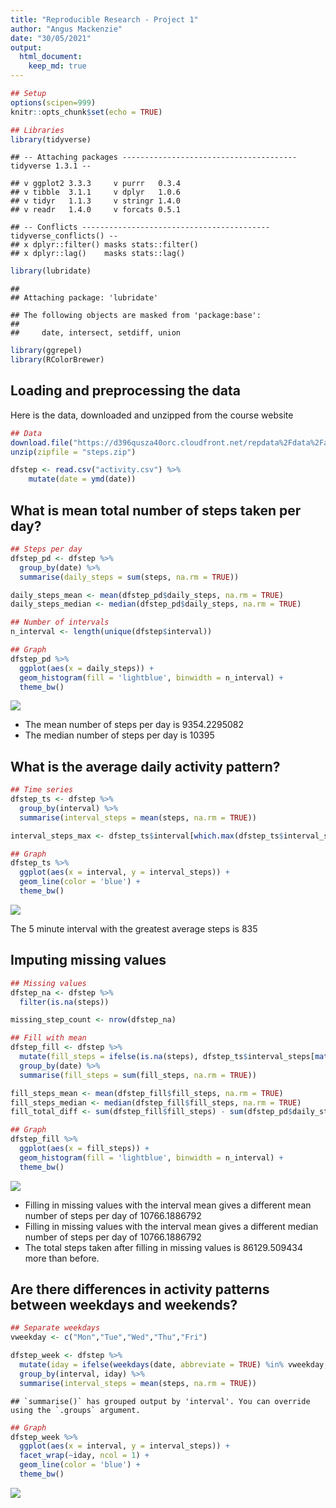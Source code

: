 ```yaml
---
title: "Reproducible Research - Project 1"
author: "Angus Mackenzie"
date: "30/05/2021"
output: 
  html_document:
    keep_md: true
---
```



```r
## Setup
options(scipen=999)
knitr::opts_chunk$set(echo = TRUE)

## Libraries
library(tidyverse)
```

```
## -- Attaching packages --------------------------------------- tidyverse 1.3.1 --
```

```
## v ggplot2 3.3.3     v purrr   0.3.4
## v tibble  3.1.1     v dplyr   1.0.6
## v tidyr   1.1.3     v stringr 1.4.0
## v readr   1.4.0     v forcats 0.5.1
```

```
## -- Conflicts ------------------------------------------ tidyverse_conflicts() --
## x dplyr::filter() masks stats::filter()
## x dplyr::lag()    masks stats::lag()
```

```r
library(lubridate)
```

```
## 
## Attaching package: 'lubridate'
```

```
## The following objects are masked from 'package:base':
## 
##     date, intersect, setdiff, union
```

```r
library(ggrepel)
library(RColorBrewer)
```

## Loading and preprocessing the data

Here is the data, downloaded and unzipped from the course website


```r
## Data
download.file("https://d396qusza40orc.cloudfront.net/repdata%2Fdata%2Factivity.zip", "steps.zip")
unzip(zipfile = "steps.zip")

dfstep <- read.csv("activity.csv") %>%
    mutate(date = ymd(date))
```

## What is mean total number of steps taken per day?


```r
## Steps per day
dfstep_pd <- dfstep %>%
  group_by(date) %>%
  summarise(daily_steps = sum(steps, na.rm = TRUE))

daily_steps_mean <- mean(dfstep_pd$daily_steps, na.rm = TRUE)
daily_steps_median <- median(dfstep_pd$daily_steps, na.rm = TRUE)

## Number of intervals
n_interval <- length(unique(dfstep$interval))

## Graph
dfstep_pd %>%
  ggplot(aes(x = daily_steps)) +
  geom_histogram(fill = 'lightblue', binwidth = n_interval) +
  theme_bw()
```

<img src="PA1_template_files/figure-html/unnamed-chunk-2-1.png" style="display: block; margin: auto;" />

* The mean number of steps per day is 9354.2295082
* The median number of steps per day is 10395

## What is the average daily activity pattern?

```r
## Time series
dfstep_ts <- dfstep %>%
  group_by(interval) %>%
  summarise(interval_steps = mean(steps, na.rm = TRUE))

interval_steps_max <- dfstep_ts$interval[which.max(dfstep_ts$interval_steps)]

## Graph
dfstep_ts %>% 
  ggplot(aes(x = interval, y = interval_steps)) +
  geom_line(color = 'blue') +
  theme_bw()
```

<img src="PA1_template_files/figure-html/unnamed-chunk-3-1.png" style="display: block; margin: auto;" />

The 5 minute interval with the greatest average steps is 835

## Imputing missing values

```r
## Missing values
dfstep_na <- dfstep %>%
  filter(is.na(steps))

missing_step_count <- nrow(dfstep_na)

## Fill with mean
dfstep_fill <- dfstep %>%
  mutate(fill_steps = ifelse(is.na(steps), dfstep_ts$interval_steps[match(dfstep_ts$interval, interval)], steps)) %>%
  group_by(date) %>%
  summarise(fill_steps = sum(fill_steps, na.rm = TRUE))

fill_steps_mean <- mean(dfstep_fill$fill_steps, na.rm = TRUE)
fill_steps_median <- median(dfstep_fill$fill_steps, na.rm = TRUE)
fill_total_diff <- sum(dfstep_fill$fill_steps) - sum(dfstep_pd$daily_steps)

## Graph
dfstep_fill %>%
  ggplot(aes(x = fill_steps)) +
  geom_histogram(fill = 'lightblue', binwidth = n_interval) +
  theme_bw()
```

<img src="PA1_template_files/figure-html/unnamed-chunk-4-1.png" style="display: block; margin: auto;" />

* Filling in missing values with the interval mean gives a different mean number of steps per day of 10766.1886792
* Filling in missing values with the interval mean gives a different median number of steps per day of 10766.1886792
* The total steps taken after filling in missing values is 86129.509434 more than before.

## Are there differences in activity patterns between weekdays and weekends?


```r
## Separate weekdays
vweekday <- c("Mon","Tue","Wed","Thu","Fri")

dfstep_week <- dfstep %>%
  mutate(iday = ifelse(weekdays(date, abbreviate = TRUE) %in% vweekday, "Weekday", "Weekend")) %>%
  group_by(interval, iday) %>%
  summarise(interval_steps = mean(steps, na.rm = TRUE))
```

```
## `summarise()` has grouped output by 'interval'. You can override using the `.groups` argument.
```

```r
## Graph
dfstep_week %>% 
  ggplot(aes(x = interval, y = interval_steps)) +
  facet_wrap(~iday, ncol = 1) +
  geom_line(color = 'blue') +
  theme_bw()
```

<img src="PA1_template_files/figure-html/unnamed-chunk-5-1.png" style="display: block; margin: auto;" />

